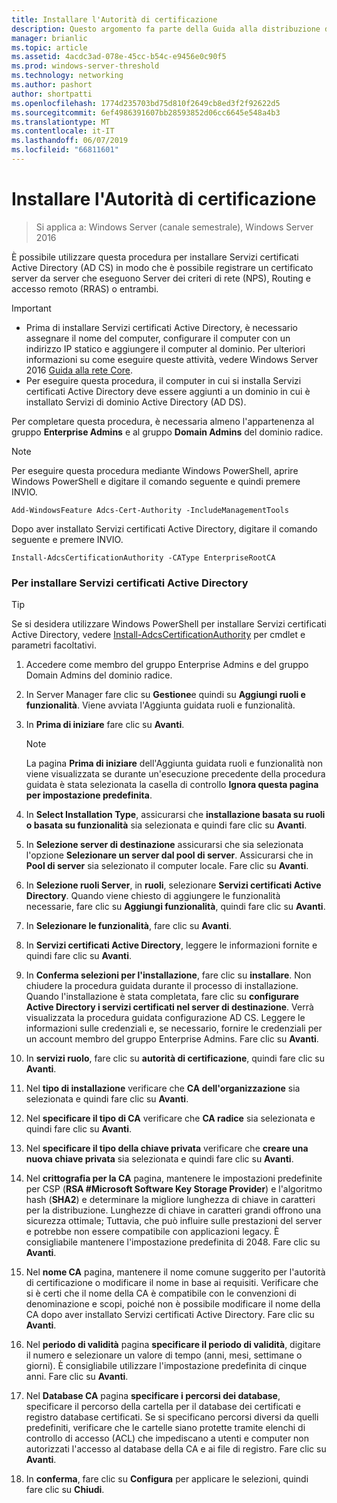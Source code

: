 ```yaml
---
title: Installare l'Autorità di certificazione
description: Questo argomento fa parte della Guida alla distribuzione di un Server dei certificati per le distribuzioni Wireless e cablate 802.1 X
manager: brianlic
ms.topic: article
ms.assetid: 4acdc3ad-078e-45cc-b54c-e9456e0c90f5
ms.prod: windows-server-threshold
ms.technology: networking
ms.author: pashort
author: shortpatti
ms.openlocfilehash: 1774d235703bd75d810f2649cb8ed3f2f92622d5
ms.sourcegitcommit: 6ef4986391607bb28593852d06cc6645e548a4b3
ms.translationtype: MT
ms.contentlocale: it-IT
ms.lasthandoff: 06/07/2019
ms.locfileid: "66811601"
---
```

# <a name="install-the-certification-authority"></a>Installare l'Autorità di certificazione

>Si applica a: Windows Server (canale semestrale), Windows Server 2016

È possibile utilizzare questa procedura per installare Servizi certificati Active Directory (AD CS) in modo che è possibile registrare un certificato server da server che eseguono Server dei criteri di rete (NPS), Routing e accesso remoto (RRAS) o entrambi.  
  
> [!IMPORTANT]  
> -   Prima di installare Servizi certificati Active Directory, è necessario assegnare il nome del computer, configurare il computer con un indirizzo IP statico e aggiungere il computer al dominio. Per ulteriori informazioni su come eseguire queste attività, vedere Windows Server 2016 [Guida alla rete Core](https://technet.microsoft.com/windows-server-docs/networking/core-network-guide/core-network-guide).  
> -   Per eseguire questa procedura, il computer in cui si installa Servizi certificati Active Directory deve essere aggiunti a un dominio in cui è installato Servizi di dominio Active Directory (AD DS).  
  
Per completare questa procedura, è necessaria almeno l'appartenenza al gruppo **Enterprise Admins** e al gruppo **Domain Admins** del dominio radice.  
  
> [!NOTE]  
> Per eseguire questa procedura mediante Windows PowerShell, aprire Windows PowerShell e digitare il comando seguente e quindi premere INVIO.   
>   
> `Add-WindowsFeature Adcs-Cert-Authority -IncludeManagementTools`  
>   
> Dopo aver installato Servizi certificati Active Directory, digitare il comando seguente e premere INVIO.  
>   
> `Install-AdcsCertificationAuthority -CAType EnterpriseRootCA`  
  
### <a name="to-install-active-directory-certificate-services"></a>Per installare Servizi certificati Active Directory  

> [!TIP]
> Se si desidera utilizzare Windows PowerShell per installare Servizi certificati Active Directory, vedere [Install-AdcsCertificationAuthority](https://docs.microsoft.com/powershell/module/adcsdeployment/install-adcscertificationauthority?view=win10-ps) per cmdlet e parametri facoltativi.
  
1.  Accedere come membro del gruppo Enterprise Admins e del gruppo Domain Admins del dominio radice.  
  
2.  In Server Manager fare clic su **Gestione**e quindi su **Aggiungi ruoli e funzionalità**. Viene avviata l'Aggiunta guidata ruoli e funzionalità.  
  
3.  In **Prima di iniziare** fare clic su **Avanti**.  
  
    > [!NOTE]  
    > La pagina **Prima di iniziare** dell'Aggiunta guidata ruoli e funzionalità non viene visualizzata se durante un'esecuzione precedente della procedura guidata è stata selezionata la casella di controllo **Ignora questa pagina per impostazione predefinita**.  
  
4.  In **Select Installation Type**, assicurarsi che **installazione basata su ruoli o basata su funzionalità** sia selezionata e quindi fare clic su **Avanti**.  
  
5.  In **Selezione server di destinazione** assicurarsi che sia selezionata l'opzione **Selezionare un server dal pool di server**. Assicurarsi che in **Pool di server** sia selezionato il computer locale. Fare clic su **Avanti**.  
  
6.  In **Selezione ruoli Server**, in **ruoli**, selezionare **Servizi certificati Active Directory**. Quando viene chiesto di aggiungere le funzionalità necessarie, fare clic su **Aggiungi funzionalità**, quindi fare clic su **Avanti**.  
  
7.  In **Selezionare le funzionalità**, fare clic su **Avanti**.  
  
8.  In **Servizi certificati Active Directory**, leggere le informazioni fornite e quindi fare clic su **Avanti**.  
  
9. In **Conferma selezioni per l'installazione**, fare clic su **installare**. Non chiudere la procedura guidata durante il processo di installazione. Quando l'installazione è stata completata, fare clic su **configurare Active Directory i servizi certificati nel server di destinazione**. Verrà visualizzata la procedura guidata configurazione AD CS. Leggere le informazioni sulle credenziali e, se necessario, fornire le credenziali per un account membro del gruppo Enterprise Admins. Fare clic su **Avanti**.  
  
10. In **servizi ruolo**, fare clic su **autorità di certificazione**, quindi fare clic su **Avanti**.  
  
11. Nel **tipo di installazione** verificare che **CA dell'organizzazione** sia selezionata e quindi fare clic su **Avanti**.  
  
12. Nel **specificare il tipo di CA** verificare che **CA radice** sia selezionata e quindi fare clic su **Avanti**.  
  
13. Nel **specificare il tipo della chiave privata** verificare che **creare una nuova chiave privata** sia selezionata e quindi fare clic su **Avanti**.  
  
14. Nel **crittografia per la CA** pagina, mantenere le impostazioni predefinite per CSP (**RSA #Microsoft Software Key Storage Provider**) e l'algoritmo hash (**SHA2**) e determinare la migliore lunghezza di chiave in caratteri per la distribuzione. Lunghezze di chiave in caratteri grandi offrono una sicurezza ottimale; Tuttavia, che può influire sulle prestazioni del server e potrebbe non essere compatibile con applicazioni legacy. È consigliabile mantenere l'impostazione predefinita di 2048. Fare clic su **Avanti**.  
  
15. Nel **nome CA** pagina, mantenere il nome comune suggerito per l'autorità di certificazione o modificare il nome in base ai requisiti. Verificare che si è certi che il nome della CA è compatibile con le convenzioni di denominazione e scopi, poiché non è possibile modificare il nome della CA dopo aver installato Servizi certificati Active Directory. Fare clic su **Avanti**.  
  
16. Nel **periodo di validità** pagina **specificare il periodo di validità**, digitare il numero e selezionare un valore di tempo (anni, mesi, settimane o giorni). È consigliabile utilizzare l'impostazione predefinita di cinque anni. Fare clic su **Avanti**.  
  
17. Nel **Database CA** pagina **specificare i percorsi dei database**, specificare il percorso della cartella per il database dei certificati e registro database certificati. Se si specificano percorsi diversi da quelli predefiniti, verificare che le cartelle siano protette tramite elenchi di controllo di accesso (ACL) che impediscano a utenti e computer non autorizzati l'accesso al database della CA e ai file di registro. Fare clic su **Avanti**.  
  
18. In **conferma**, fare clic su **Configura** per applicare le selezioni, quindi fare clic su **Chiudi**.  
  


